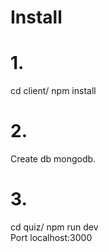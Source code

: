 # Install
# 1. 
cd client/
npm install
# 2.
Create db mongodb.
# 3.
cd quiz/
npm run dev </br>
Port localhost:3000
